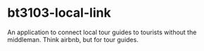 # bt3103-local-link
An application to connect local tour guides to tourists without the middleman. Think airbnb, but for tour guides. 
